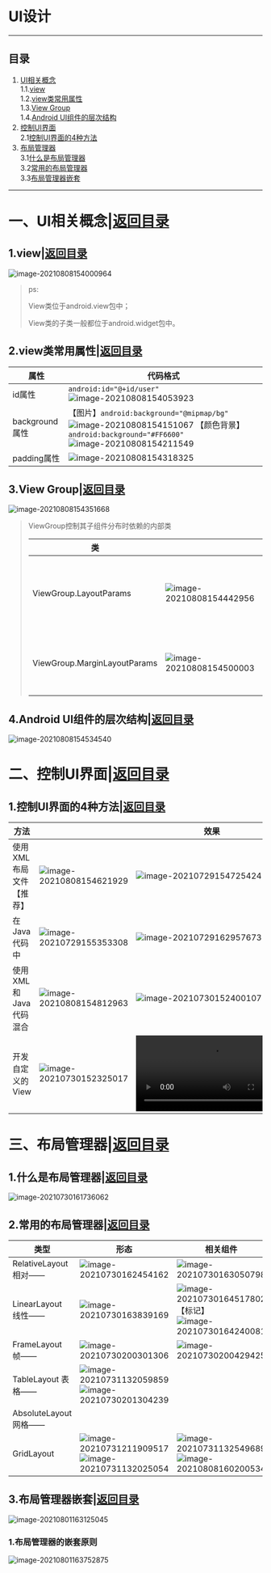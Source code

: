 # UI设计

----
## <span id="jump目录">目录</span>
1. [UI相关概念](#jump1)  
  1.1.[view](#jump1.1)  
  1.2.[view类常用属性](#jump1.2)  
  1.3.[View Group](#jump1.3)  
  1.4.[Android UI组件的层次结构](#jump1.4)  
2. [控制UI界面](#jump2)  
  2.1[控制UI界面的4种方法](#jump2.1)
3. [布局管理器](#jump3)  
  3.1[什么是布局管理器](#jump3.1)  
  3.2[常用的布局管理器](#jump3.2)  
  3.3[布局管理器嵌套](#jump3.3)
----

# <span id="jump1">一、UI相关概念</span>|[返回目录](#jump目录)

## <span id="jump1.1">1.view</span>|[返回目录](#jump目录)

![image-20210808154000964](https://cdn.jsdelivr.net/gh/FocusOn1/myImg/imgimage-20210808154000964.png)

> ps:
>
> View类位于android.view包中；
>
> View类的子类一般都位于android.widget包中。

## <span id="jump1.2">2.view类常用属性</span>|[返回目录](#jump目录)


| 属性           | 代码格式                                                     |
| -------------- | ------------------------------------------------------------ |
| id属性         | `android:id="@+id/user"`                                                                                                  ![image-20210808154053923](https://cdn.jsdelivr.net/gh/FocusOn1/myImg/imgimage-20210808154053923.png) |
| background属性 | 【图片】`android:background="@mipmap/bg"`                                 ![image-20210808154151067](https://cdn.jsdelivr.net/gh/FocusOn1/myImg/imgimage-20210808154151067.png)                                                                                                      【颜色背景】`android:background="#FF6600"`                                  ![image-20210808154211549](https://cdn.jsdelivr.net/gh/FocusOn1/myImg/imgimage-20210808154211549.png) |
| padding属性    | ![image-20210808154318325](https://cdn.jsdelivr.net/gh/FocusOn1/myImg/imgimage-20210808154318325.png) |

## <span id="jump1.3">3.View Group</span>|[返回目录](#jump目录)

![image-20210808154351668](https://cdn.jsdelivr.net/gh/FocusOn1/myImg/imgimage-20210808154351668.png)

> ViewGroup控制其子组件分布时依赖的内部类
>
> | 类                           |                                                              | 功能                     |
> | ---------------------------- | ------------------------------------------------------------ | ------------------------ |
> | ViewGroup.LayoutParams       | ![image-20210808154442956](https://cdn.jsdelivr.net/gh/FocusOn1/myImg/imgimage-20210808154442956.png) | 控制组件的位置，宽度高度 |
> | ViewGroup.MarginLayoutParams | ![image-20210808154500003](https://cdn.jsdelivr.net/gh/FocusOn1/myImg/imgimage-20210808154500003.png) | 控制子组件的外边距       |

## <span id="jump1.4">4.Android UI组件的层次结构</span>|[返回目录](#jump目录)
![image-20210808154534540](https://cdn.jsdelivr.net/gh/FocusOn1/myImg/imgimage-20210808154534540.png)

# <span id="jump2">二、控制UI界面</span>|[返回目录](#jump目录)

## <span id="jump2.1">1.控制UI界面的4种方法</span>|[返回目录](#jump目录)

| 方法                    |                                                              | 效果                                                         |
| ----------------------- | ------------------------------------------------------------ | ------------------------------------------------------------ |
| 使用XML布局文件【推荐】 | ![image-20210808154621929](https://cdn.jsdelivr.net/gh/FocusOn1/myImg/imgimage-20210808154621929.png) | ![image-20210729154725424](https://cdn.jsdelivr.net/gh/FocusOn1/myImg/imgimage-20210729154725424.png) |
| 在Java代码中            | ![image-20210729155353308](https://cdn.jsdelivr.net/gh/FocusOn1/myImg/imgimage-20210808154745105.png) | ![image-20210729162957673](https://cdn.jsdelivr.net/gh/FocusOn1/myImg/imgimgimage-20210729162957673.png) |
| 使用XML和Java代码混合   | ![image-20210808154812963](https://cdn.jsdelivr.net/gh/FocusOn1/myImg/imgimage-20210808154812963.png) | ![image-20210730152400107](https://cdn.jsdelivr.net/gh/FocusOn1/myImg/imgimgimage-20210730152400107.png) |
| 开发自定义的View        | ![image-20210730152325017](https://cdn.jsdelivr.net/gh/FocusOn1/myImg/imgimage-20210730152325017.png) | <video src="C:/Users/59501/Desktop/%E7%90%AA%E4%BA%9A%E5%A8%9C%E8%AF%B1%E6%8D%95%E5%99%A8.wmv"></video> |



# <span id="jump3">三、布局管理器</span>|[返回目录](#jump目录)

## <span id="jump3.1">1.什么是布局管理器</span>|[返回目录](#jump目录)

![image-20210730161736062](https://cdn.jsdelivr.net/gh/FocusOn1/myImg/imgimage-20210730161736062.png)

## <span id="jump3.2">2.常用的布局管理器</span>|[返回目录](#jump目录)

| 类型                      | 形态                                                         | 相关组件                                                     |
| ------------------------- | ------------------------------------------------------------ | ------------------------------------------------------------ |
| RelativeLayout  相对——    | ![image-20210730162454162](https://cdn.jsdelivr.net/gh/FocusOn1/myImg/imgimage-20210730162454162.png) | ![image-20210730163050798](https://cdn.jsdelivr.net/gh/FocusOn1/myImg/imgimage-20210730163050798.png) |
| LinearLayout      线性——  | ![image-20210730163839169](https://cdn.jsdelivr.net/gh/FocusOn1/myImg/imgimage-20210730163839169.png) | ![image-20210730164517802](https://cdn.jsdelivr.net/gh/FocusOn1/myImg/imgimage-20210730164517802.png)【<LinearLayout>标记】![image-20210730164240081](https://cdn.jsdelivr.net/gh/FocusOn1/myImg/imgimage-20210730164240081.png) |
| FrameLayout      帧——     | ![image-20210730200301306](https://cdn.jsdelivr.net/gh/FocusOn1/myImg/imgimage-20210730200301306.png) | ![image-20210730200429425](https://cdn.jsdelivr.net/gh/FocusOn1/myImg/imgimage-20210730200429425.png) |
| TableLayout        表格—— | ![image-20210731132059859](https://cdn.jsdelivr.net/gh/FocusOn1/myImg/imgimage-20210731132059859.png)![image-20210730201304239](https://cdn.jsdelivr.net/gh/FocusOn1/myImg/imgimage-20210730201304239.png) |                                                              |
| AbsoluteLayout   网格——   |                                                              |                                                              |
| GridLayout                | ![image-20210731211909517](https://cdn.jsdelivr.net/gh/FocusOn1/myImg/imgimage-20210731211909517.png)![image-20210731132025054](https://cdn.jsdelivr.net/gh/FocusOn1/myImg/imgimage-20210731132025054.png) | ![image-20210731132549689](https://cdn.jsdelivr.net/gh/FocusOn1/myImg/imgimage-20210731132549689.png)![image-20210808160200534](https://cdn.jsdelivr.net/gh/FocusOn1/myImg/imgimage-20210808160200534.png) |

## <span id="jump3.3">3.布局管理器嵌套</span>|[返回目录](#jump目录)

![image-20210801163125045](https://cdn.jsdelivr.net/gh/FocusOn1/myImg/imgimage-20210801163125045.png)

### 1.布局管理器的嵌套原则

![image-20210801163752875](https://cdn.jsdelivr.net/gh/FocusOn1/myImg/imgimage-20210801163752875.png)

